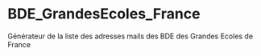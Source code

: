 # BDE_GrandesEcoles_France
Générateur de la liste des adresses mails des BDE des Grandes Ecoles de France
